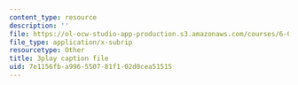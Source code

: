 ```yaml
---
content_type: resource
description: ''
file: https://ol-ocw-studio-app-production.s3.amazonaws.com/courses/6-042j-mathematics-for-computer-science-spring-2015/7e1156fba996550781f102d0cea51515_QORX1OUabio.vtt
file_type: application/x-subrip
resourcetype: Other
title: 3play caption file
uid: 7e1156fb-a996-5507-81f1-02d0cea51515
---
```

